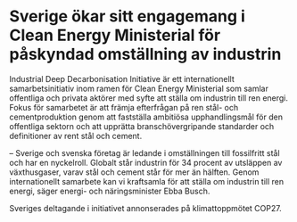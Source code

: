 # Sverige ökar sitt engagemang i Clean Energy Ministerial för påskyndad omställning av industrin

Industrial Deep Decarbonisation Initiative är ett internationellt samarbetsinitiativ inom ramen för Clean Energy Ministerial som samlar offentliga och privata aktörer med syfte att ställa om industrin till ren energi. Fokus för samarbetet är att främja efterfrågan på ren stål- och cementproduktion genom att fastställa ambitiösa upphandlingsmål för den offentliga sektorn och att upprätta branschövergripande standarder och definitioner av rent stål och cement.

– Sverige och svenska företag är ledande i omställningen till fossilfritt stål och har en nyckelroll. Globalt står industrin för 34 procent av utsläppen av växthusgaser, varav stål och cement står för mer än hälften. Genom internationellt samarbete kan vi kraftsamla för att ställa om industrin till ren energi, säger energi- och näringsminister Ebba Busch.

Sveriges deltagande i initiativet annonserades på klimattoppmötet COP27.
